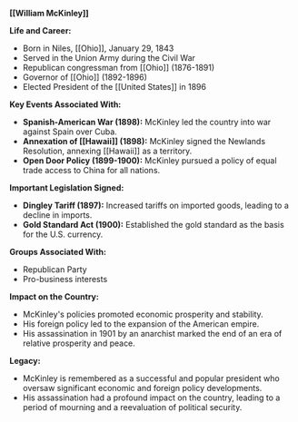 **[[William McKinley]]**

**Life and Career:**

* Born in Niles, [[Ohio]], January 29, 1843
* Served in the Union Army during the Civil War
* Republican congressman from [[Ohio]] (1876-1891)
* Governor of [[Ohio]] (1892-1896)
* Elected President of the [[United States]] in 1896

**Key Events Associated With:**

* **Spanish-American War (1898):** McKinley led the country into war against Spain over Cuba.
* **Annexation of [[Hawaii]] (1898):** McKinley signed the Newlands Resolution, annexing [[Hawaii]] as a territory.
* **Open Door Policy (1899-1900):** McKinley pursued a policy of equal trade access to China for all nations.

**Important Legislation Signed:**

* **Dingley Tariff (1897):** Increased tariffs on imported goods, leading to a decline in imports.
* **Gold Standard Act (1900):** Established the gold standard as the basis for the U.S. currency.

**Groups Associated With:**

* Republican Party
* Pro-business interests

**Impact on the Country:**

* McKinley's policies promoted economic prosperity and stability.
* His foreign policy led to the expansion of the American empire.
* His assassination in 1901 by an anarchist marked the end of an era of relative prosperity and peace.

**Legacy:**

* McKinley is remembered as a successful and popular president who oversaw significant economic and foreign policy developments.
* His assassination had a profound impact on the country, leading to a period of mourning and a reevaluation of political security.